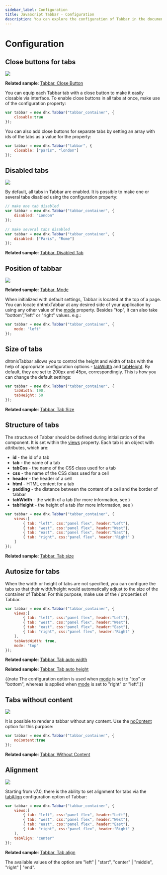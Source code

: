```yaml
---
sidebar_label: Configuration
title: JavaScript Tabbar - Configuration 
description: You can explore the configuration of Tabbar in the documentation of the DHTMLX JavaScript UI library. Browse developer guides and API reference, try out code examples and live demos, and download a free 30-day evaluation version of DHTMLX Suite 7.
---
```


# Configuration

## Close buttons for tabs

![](../assets/tabbar/close_button.png)

**Related sample**: [Tabbar. Close Button](https://snippet.dhtmlx.com/cysre4v8)

You can equip each Tabbar tab with a close button to make it easily closable via interface. To enable close buttons in all tabs at once, make use of the 
[](tabbar/api/tabbar_closable_config.md) configuration property:

~~~js
var tabbar = new dhx.Tabbar("tabbar_container", {
    closable:true
});
~~~

You can also add close buttons for separate tabs by setting an array with ids of the tabs as a value for the [](tabbar/api/tabbar_closable_config.md) property:

~~~js
var tabbar = new dhx.Tabbar("tabbar", {
    closable: ["paris", "london"]
});
~~~

## Disabled tabs

![](../assets/tabbar/disabled_tab.png)

By default, all tabs in Tabbar are enabled. It is possible to make one or several tabs disabled using the [](tabbar/api/tabbar_disabled_config.md) configuration property:

~~~js
// make one tab disabled
var tabbar = new dhx.Tabbar("tabbar_container", {
    disabled: "London"
});
 
// make several tabs disabled
var tabbar = new dhx.Tabbar("tabbar_container", {
    disabled: ["Paris", "Rome"]
});
~~~

**Related sample**: [Tabbar. Disabled Tab](https://snippet.dhtmlx.com/pxa6rkpj)

## Position of tabbar

![](../assets/tabbar/mode.png)

**Related sample**: [Tabbar. Mode](https://snippet.dhtmlx.com/xq6k0tts)

When initialized with default settings, Tabbar is located at the top of a page. You can locate dhtmlxTabbar at any desired side of your application by using any other value of the [mode](tabbar/api/tabbar_mode_config.md) property. 
Besides "top", it can also take "bottom","left" or "right" values. e.g.:

~~~js
var tabbar = new dhx.Tabbar("tabbar_container", {
    mode: "left"
});
~~~

## Size of tabs

dhtmlxTabbar allows you to control the height and width of tabs with the help of appropriate configuration options - [tabWidth](tabbar/api/tabbar_tabwidth_config.md) and [tabHeight](tabbar/api/tabbar_tabheight_config.md). By default, they are set to 200px and 45px, correspondingly. This is how you can change the default settings:

~~~js
var tabbar = new dhx.Tabbar("tabbar_container", {
    tabWidth: 190,
    tabHeight: 50
});
~~~

**Related sample**: [Tabbar. Tab Size](https://snippet.dhtmlx.com/yy841z3j)

## Structure of tabs

The structure of Tabbar should be defined during initialization of the component. It is set within the [views](tabbar/api/tabbar_views_config.md) property. Each tab is an object with attributes, which are:

- **id** - the id of a tab
- **tab** - the name of a tab
- **tabCss** - the name of the CSS class used for a tab
- **css** - the name of the CSS class used for a cell
- **header** - the header of a cell
- **html** - HTML content for a tab
- **padding** - the distance between the content of a cell and the border of tabbar
- **tabWidth** - the width of a tab (for more information, see [](tabbar/api/tabbar_views_config.md))
- **tabHeight** - the height of a tab (for more information, see [](tabbar/api/tabbar_views_config.md))


~~~js
var tabbar = new dhx.Tabbar("tabbar_container", {
	views:[
		{ tab: "left", css:"panel flex", header:"Left"},
		{ tab: "west", css:"panel flex", header:"West"},
		{ tab: "east", css:"panel flex", header:"East"},
		{ tab: "right", css:"panel flex", header:"Right" }
	]
});
~~~

**Related sample**: [Tabbar. Tab size](https://snippet.dhtmlx.com/yy841z3j)

## Autosize for tabs

When the width or height of tabs are not specified, you can configure the tabs so that their width/height would automatically adjust to the size of the container of Tabbar. For this purpose, make use of the [](tabbar/api/tabbar_tabautowidth_config.md)/[](tabbar/api/tabbar_tabautoheight_config.md) properties of Tabbar.

~~~js
var tabbar = new dhx.Tabbar("tabbar_container", {
    views:[
        { tab: "left", css:"panel flex", header:"Left"},
        { tab: "west", css:"panel flex", header:"West"},
        { tab: "east", css:"panel flex", header:"East"},
        { tab: "right", css:"panel flex", header:"Right" }
    ],
    tabAutoWidth: true,
    mode: "top"
});
~~~

**Related sample**: [Tabbar. Tab auto width](https://snippet.dhtmlx.com/mlzko8am)

**Related sample**: [Tabbar. Tab auto height](https://snippet.dhtmlx.com/pqvycp1c)

{{note The [](tabbar/api/tabbar_tabautowidth_config.md) configuration option is used when [mode](tabbar/api/tabbar_mode_config.md) is set to "top" or "bottom", whereas [](tabbar/api/tabbar_tabautoheight_config.md) is applied when [mode](tabbar/api/tabbar_mode_config.md) is set to "right" or "left".}}

## Tabs without content

![](../assets/tabbar/no_content.png)

It is possible to render a tabbar without any content. Use the [noContent](tabbar/api/tabbar_nocontent_config.md) option for this purpose:

~~~js
var tabbar = new dhx.Tabbar("tabbar_container", {
    noContent:true
});
~~~

**Related sample**: [Tabbar. Without Content](https://snippet.dhtmlx.com/7jzrifql)

## Alignment

![](../assets/tabbar/tabbar_align.png)

Starting from v7.0, there is the ability to set alignment for tabs via the [tabAlign](tabbar/api/tabbar_tabalign_config.md) configuration option of Tabbar:

~~~js
var tabbar = new dhx.Tabbar("tabbar_container", {
    views:[
        { tab: "left", css:"panel flex", header:"Left"},
        { tab: "west", css:"panel flex", header:"West"},
        { tab: "east", css:"panel flex", header:"East"},
        { tab: "right", css:"panel flex", header:"Right" }
    ],
    tabAlign: "center"
});
~~~

**Related sample**: [Tabbar. Tab align](https://snippet.dhtmlx.com/bctscs71)

The available values of the option are "left" | "start", "center" | "middle", "right" | "end".
